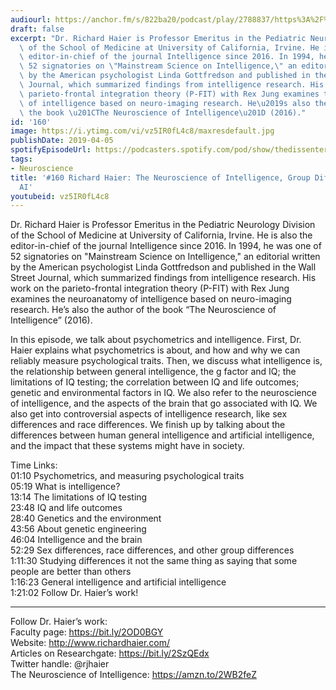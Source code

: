 ```yaml
---
audiourl: https://anchor.fm/s/822ba20/podcast/play/2788837/https%3A%2F%2Fd3ctxlq1ktw2nl.cloudfront.net%2Fstaging%2F2019-2-30%2F12146002-44100-2-ffd9fabc1e5fb.m4a
draft: false
excerpt: "Dr. Richard Haier is Professor Emeritus in the Pediatric Neurology Division\
  \ of the School of Medicine at University of California, Irvine. He is also the\
  \ editor-in-chief of the journal Intelligence since 2016. In 1994, he was one of\
  \ 52 signatories on \"Mainstream Science on Intelligence,\" an editorial written\
  \ by the American psychologist Linda Gottfredson and published in the Wall Street\
  \ Journal, which summarized findings from intelligence research. His work on the\
  \ parieto-frontal integration theory (P-FIT) with Rex Jung examines the neuroanatomy\
  \ of intelligence based on neuro-imaging research. He\u2019s also the author of\
  \ the book \u201CThe Neuroscience of Intelligence\u201D (2016)."
id: '160'
image: https://i.ytimg.com/vi/vz5IR0fL4c8/maxresdefault.jpg
publishDate: 2019-04-05
spotifyEpisodeUrl: https://podcasters.spotify.com/pod/show/thedissenter/episodes/160-Richard-Haier-The-Neuroscience-of-Intelligence--Group-Differences--And-AI-e3jk15
tags:
- Neuroscience
title: '#160 Richard Haier: The Neuroscience of Intelligence, Group Differences, And
  AI'
youtubeid: vz5IR0fL4c8
---
```

<div class="timelinks">

Dr. Richard Haier is Professor Emeritus in the Pediatric Neurology Division of the School of Medicine at University of California, Irvine. He is also the editor-in-chief of the journal Intelligence since 2016. In 1994, he was one of 52 signatories on "Mainstream Science on Intelligence," an editorial written by the American psychologist Linda Gottfredson and published in the Wall Street Journal, which summarized findings from intelligence research. His work on the parieto-frontal integration theory (P-FIT) with Rex Jung examines the neuroanatomy of intelligence based on neuro-imaging research. He’s also the author of the book “The Neuroscience of Intelligence” (2016).

In this episode, we talk about psychometrics and intelligence. First, Dr. Haier explains what psychometrics is about, and how and why we can reliably measure psychological traits. Then, we discuss what intelligence is, the relationship between general intelligence, the g factor and IQ; the limitations of IQ testing; the correlation between IQ and life outcomes; genetic and environmental factors in IQ. We also refer to the neuroscience of intelligence, and the aspects of the brain that go associated with IQ. We also get into controversial aspects of intelligence research, like sex differences and race differences. We finish up by talking about the differences between human general intelligence and artificial intelligence, and the impact that these systems might have in society.

Time Links:  
<time>01:10</time> Psychometrics, and measuring psychological traits  
<time>05:19</time> What is intelligence?                                 
<time>13:14</time> The limitations of IQ testing                                 
<time>23:48</time> IQ and life outcomes                                 
<time>28:40</time> Genetics and the environment                               
<time>43:56</time> About genetic engineering                           
<time>46:04</time> Intelligence and the brain                
<time>52:29</time> Sex differences, race differences, and other group differences              
<time>1:11:30</time> Studying differences it not the same thing as saying that some people are better than others  
<time>1:16:23</time> General intelligence and artificial intelligence    
<time>1:21:02</time> Follow Dr. Haier’s work!

---

Follow Dr. Haier’s work:  
Faculty page: https://bit.ly/2OD0BGY  
Website: http://www.richardhaier.com/   
Articles on Researchgate: https://bit.ly/2SzQEdx  
Twitter handle: @rjhaier  
The Neuroscience of Intelligence: https://amzn.to/2WB2feZ
</div>

